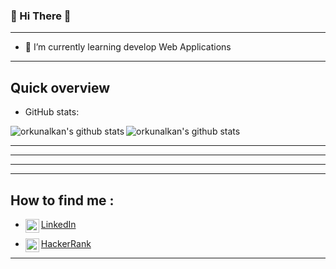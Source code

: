 ### 👋 Hi There 👋

-------------------------------------------------------------------------

- 🌱 I’m currently learning develop Web Applications

-------------------------------------------------------------------------

## Quick overview
* GitHub stats:  
<p float="center">
  <img align="left" src="https://github-readme-stats.vercel.app/api/top-langs/?username=orkunalkan&langs_count=5&theme=dark" alt="orkunalkan's github stats" />
  <img align="top" src="https://github-readme-stats.vercel.app/api?username=orkunalkan&theme=dark&show_icons=true&count_private=true" alt="orkunalkan's github stats" />
</p>

*************************************************************************
*************************************************************************
*************************************************************************
-------------------------------------------------------------------------

## How to find me :
- <a href="https://www.linkedin.com/in/orkun-alkan/">
  <img align="left" alt="orkunalkan's LinkedIN" width="22px" src="https://raw.githubusercontent.com/peterthehan/peterthehan/master/assets/linkedin.svg" />
   LinkedIn
</a>
 


- <a href="https://www.hackerrank.com/orkunalkan98">
  <img align="left" alt="orkunalkan's HackerRank" width="22px" src="https://user-images.githubusercontent.com/44678771/109458895-c5e45980-7a6e-11eb-99ad-48bd36ce8678.png" />
   HackerRank
</a>


-------------------------------------------------------------------------
